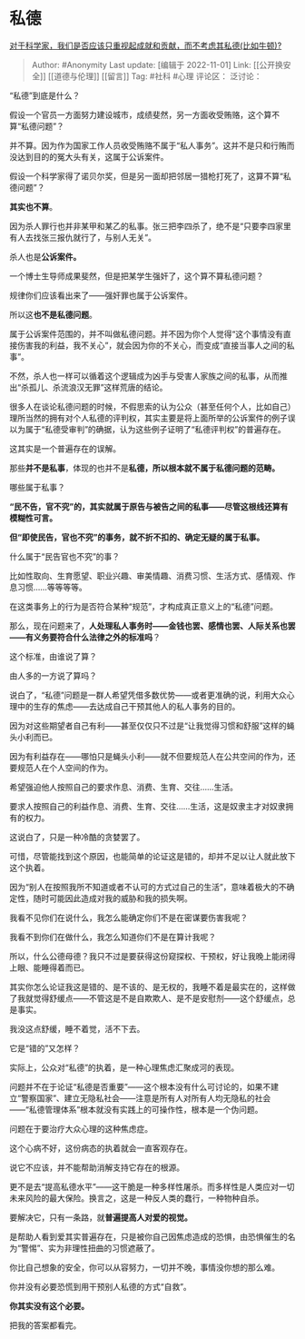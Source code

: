 # 私德
[对于科学家，我们是否应该只重视起成就和贡献，而不考虑其私德(比如牛顿)?](https://www.zhihu.com/question/407728225/answer/2737201445)

> Author: #Anonymity
> Last update: [编辑于 2022-11-01]
> Link: [[公开换安全]] [[道德与伦理]] [[留言]]
> Tag: #社科 #心理
> 评论区：
> 泛讨论：

“私德”到底是什么？

假设一个官员一方面努力建设城市，成绩斐然，另一方面收受贿赂，这个算不算“私德问题”？

并不算。因为作为国家工作人员收受贿赂不属于“私人事务”。这并不是只和行贿而没达到目的的冤大头有关，这属于公诉案件。

假设一个科学家得了诺贝尔奖，但是另一面却把邻居一猎枪打死了，这算不算“私德问题”？

**其实也不算**。

因为杀人罪行也并非某甲和某乙的私事。张三把李四杀了，绝不是“只要李四家里有人去找张三报仇就行了，与别人无关”。

杀人也是**公诉案件。**

一个博士生导师成果斐然，但是把某学生强奸了，这个算不算私德问题？

规律你们应该看出来了——强奸罪也属于公诉案件。

所以这**也不是私德问题**。

属于公诉案件范围的，并不叫做私德问题。并不因为你个人觉得“这个事情没有直接伤害我的利益，我不关心”，就会因为你的不关心，而变成“直接当事人之间的私事”。

不然，杀人也一样可以循着这个逻辑成为凶手与受害人家族之间的私事，从而推出“杀孤儿、杀流浪汉无罪”这样荒唐的结论。

很多人在谈论私德问题的时候，不假思索的认为公众（甚至任何个人，比如自己）理所当然的拥有对个人私德的评判权，其实主要是将上面所举的公诉案件的例子误以为属于“私德受审判”的确据，认为这些例子证明了“私德评判权”的普遍存在。

这其实是一个普遍存在的误解。

那些**并不是私事**，体现的也并不是**私德，所以根本就不属于私德问题的范畴。**

哪些属于私事？

**“民不告，官不究”的，其实就属于原告与被告之间的私事——尽管这根线还算有模糊性可言。**

**但“即使民告，官也不究”的事务，就不折不扣的、确定无疑的属于私事。**

什么属于“民告官也不究”的事？

比如性取向、生育愿望、职业兴趣、审美情趣、消费习惯、生活方式、感情观、作息习惯……等等等等。

在这类事务上的行为是否符合某种“规范”，才构成真正意义上的“私德”问题。

那么，现在问题来了，**人处理私人事务时——金钱也罢、感情也罢、人际关系也罢——有义务要符合什么法律之外的标准吗**？

这个标准，由谁说了算？

由人多的一方说了算吗？

说白了，“私德”问题是一群人希望凭借多数优势——或者更准确的说，利用大众心理中的生存的焦虑——去达成自己干预其他人的私人事务的目的。

因为对这些期望者自己有利——甚至仅仅只不过是“让我觉得习惯和舒服”这样的蝇头小利而已。

因为有利益存在——哪怕只是蝇头小利——就不但要规范人在公共空间的作为，还要规范人在个人空间的作为。

希望强迫他人按照自己的要求作息、消费、生育、交往……生活。

要求人按照自己的利益作息、消费、生育、交往……生活，这是奴隶主才对奴隶拥有的权力。

这说白了，只是一种冷酷的贪婪罢了。

可惜，尽管能找到这个原因，也能简单的论证这是错的，却并不足以让人就此放下这个执着。

因为“别人在按照我所不知道或者不认可的方式过自己的生活”，意味着极大的不确定性，随时可能因此造成对我的威胁和我的损失啊。

我看不见你们在说什么，我怎么能确定你们不是在密谋要伤害我呢？

我看不到你们在做什么，我怎么知道你们不是在算计我呢？

所以，什么公德母德？我只不过是要获得这份窥探权、干预权，好让我晚上能闭得上眼、能睡得着而已。

其实你怎么论证我这是错的、是不该的、是无权的，我睡不着是最实在的，这样做了我就觉得舒缓点——不管这是不是自欺欺人、是不是安慰剂——这个舒缓点，总是事实。

我没这点舒缓，睡不着觉，活不下去。

它是“错的”又怎样？

实际上，公众对“私德”的执着，是一种心理焦虑汇聚成河的表现。

问题并不在于论证“私德是否重要”——这个根本没有什么可讨论的，如果不建立“警察国家”、建立无隐私社会——注意是所有人对所有人均无隐私的社会——“私德管理体系”根本就没有实践上的可操作性，根本是一个伪问题。

问题在于要治疗大众心理的这种焦虑症。

这个心病不好，这份病态的执着就会一直客观存在。

说它不应该，并不能帮助消解支持它存在的根源。

更不是去“提高私德水平”——这干脆是一种多样性屠杀。而多样性是人类应对一切未来风险的最大保险。换言之，这是一种反人类的蠢行，一种物种自杀。

要解决它，只有一条路，就**普遍提高人对爱的视觉。**

是帮助人看到爱其实普遍存在，只是被你自己因焦虑造成的恐惧，由恐惧催生的名为“警惕”、实为非理性扭曲的习惯遮蔽了。

你比自己想象的安全，你可以从容努力，一切并不晚，事情没你想的那么难。

你并没有必要恐慌到用干预别人私德的方式“自救”。

**你其实没有这个必要。**

把我的答案都看完。
